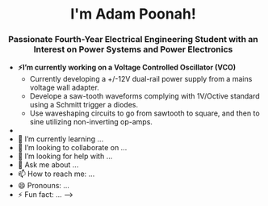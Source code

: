 <h1 align="center">I'm Adam Poonah!</h1>
<h3 align="center">Passionate Fourth-Year Electrical Engineering Student with an Interest on Power Systems and Power Electronics</h3>

- **⚡I’m currently working on a Voltage Controlled Oscillator (VCO)**
  - Currently developing a +/-12V dual-rail power supply from a mains voltage wall adapter.
  - Develope a saw-tooth waveforms complying with 1V/Octive standard using a Schmitt trigger a diodes.
  - Use waveshaping circuits to go from sawtooth to square, and then to sine utilizing non-inverting op-amps.
- 
- 🌱 I’m currently learning ...
- 👯 I’m looking to collaborate on ...
- 🤔 I’m looking for help with ...
- 💬 Ask me about ...
- 📫 How to reach me: ...
- 😄 Pronouns: ...
- ⚡ Fun fact: ...
-->
